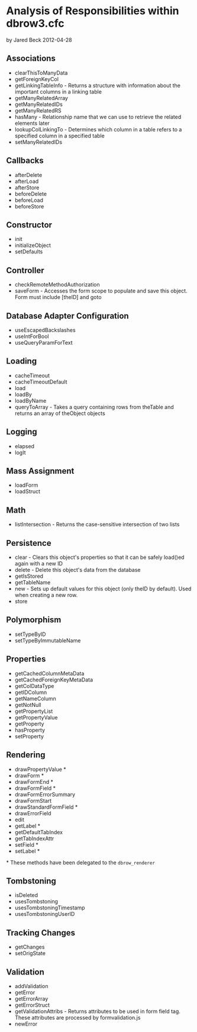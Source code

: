 Analysis of Responsibilities within dbrow3.cfc
===========================

by Jared Beck
2012-04-28

Associations
--------------
- clearThisToManyData
- getForeignKeyCol
- getLinkingTableInfo - Returns a structure with information about the important columns in a linking table
- getManyRelatedArray
- getManyRelatedIDs
- getManyRelatedRS
- hasMany - Relationship name that we can use to retrieve the related elements later
- lookupColLinkingTo - Determines which column in a table refers to a specified column in a specified table
- setManyRelatedIDs

Callbacks
-----------
- afterDelete
- afterLoad
- afterStore
- beforeDelete
- beforeLoad
- beforeStore

Constructor
------------
- init
- initializeObject
- setDefaults

Controller
-----------
- checkRemoteMethodAuthorization
- saveForm - Accesses the form scope to populate and save this object. Form must include [theID] and goto

Database Adapter Configuration
------------------------------
- useEscapedBackslashes
- useIntForBool
- useQueryParamForText

Loading
-----------
- cacheTimeout
- cacheTimeoutDefault
- load
- loadBy
- loadByName
- queryToArray - Takes a query containing rows from theTable and returns an array of theObject objects

Logging
-----------
- elapsed
- logIt

Mass Assignment
----------------
- loadForm
- loadStruct

Math
----------
- listIntersection - Returns the case-sensitive intersection of two lists

Persistence
------------
- clear - Clears this object's properties so that it can be safely load()ed again with a new ID
- delete - Delete this object's data from the database
- getIsStored
- getTableName
- new - Sets up default values for this object (only theID by default). Used when creating a new row.
- store

Polymorphism
------------
- setTypeByID
- setTypeByImmutableName

Properties
-----------
- getCachedColumnMetaData
- getCachedForeignKeyMetaData
- getColDataType
- getIDColumn
- getNameColumn
- getNotNull
- getPropertyList
- getPropertyValue
- getProperty
- hasProperty
- setProperty

Rendering
------------
- drawPropertyValue *
- drawForm *
- drawFormEnd *
- drawFormField *
- drawFormErrorSummary
- drawFormStart
- drawStandardFormField *
- drawErrorField
- edit
- getLabel *
- getDefaultTabIndex
- getTabIndexAttr
- setField *
- setLabel *

\* These methods have been delegated to the `dbrow_renderer`

Tombstoning
-----------
- isDeleted
- usesTombstoning
- usesTombstoningTimestamp
- usesTombstoningUserID

Tracking Changes
----------------
- getChanges
- setOrigState

Validation
-----------
- addValidation
- getError
- getErrorArray
- getErrorStruct
- getValidationAttribs - Returns attributes to be used in form field tag. These attributes are processed by formvalidation.js
- newError
